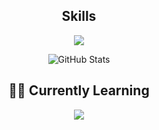 
<h2 align="center">Skills </h2>

<p align="center">
  <a href="https://skillicons.dev">
    <img src="https://skillicons.dev/icons?i=vscode,linux,python,flask,docker,cpp,java,typescript,postgres" />
  </a>
</p>

<div align="center">
  <img src="https://github-readme-stats-jade-theta.vercel.app/api?username=Cavoq&show_icons=true&theme=github_dark" alt="GitHub Stats">
</div>

<div align="center">
  <h2>👨‍💻 Currently Learning</h2>
  <a href="https://skillicons.dev">
    <img src="https://skillicons.dev/icons?i=neovim,go,c" />
  </a>
</div>

<!---
Dav3o/Dav3o is a ✨ special ✨ repository because its `README.md` (this file) appears on your GitHub profile.
You can click the Preview link to take a look at your changes.
--->
